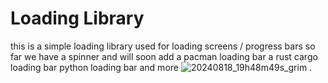 # Loading Library

this is a simple loading library used for loading screens / progress bars 
so far we have a spinner and will soon add a pacman loading bar a rust cargo loading bar python loading bar and more
![20240818_19h48m49s_grim](https://github.com/user-attachments/assets/14a80180-b2e6-4908-a6ce-5112cc00af76)
.


